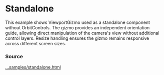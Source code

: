 # Standalone

<IframeContainer url="standalone.html" />

This example shows ViewportGizmo used as a standalone component without OrbitControls. The gizmo provides an independent orientation guide, allowing direct manipulation of the camera's view without additional control layers. Resize handling ensures the gizmo remains responsive across different screen sizes.

### Source

[...samples/standalone.html](https://https://github.com/Fennec-hub/three-viewport-gizmo/blob/main/docs/public/samples/standalone.html)
